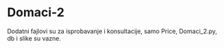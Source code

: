 # Domaci-2
Dodatni fajlovi su za isprobavanje i konsultacije, samo Price, Domaci_2.py, db i slike su vazne.
